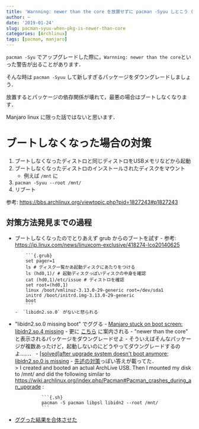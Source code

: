 ```yaml
---
title: 'Warnning: newer than the core を放置せずに pacman -Syuu しとこう (Manjaro linux)'
author: ~
date: '2019-01-24'
slug: pacman-syuu-when-pkg-is-newer-than-core
categories: [Archlinux]
tags: [pacman, manjaro]
---
```


`pacman -Syu` でアップグレードした際に，`Warnning: newer than the core`といった警告が出ることがあります．

そんな時は `pacman -Syuu` して新しすぎるパッケージをダウングレードしましょう．

放置するとパッケージの依存関係が壊れて，最悪の場合はブートしなくなります．

Manjaro linux に限った話ではないと思います．

# ブートしなくなった場合の対策

1. ブートしなくなったディストロと同じディストロをUSBメモリなどから起動
1. ブートしなくなったディストロのインストールされたディスクをマウント
    - 例えば `/mnt` に
1. `pacman -Syuu --root /mnt/`
1. リブート

参考: https://bbs.archlinux.org/viewtopic.php?pid=1827243#p1827243

## 対策方法発見までの過程

- ブートしなくなったのでとりあえず grub からのブートを試す
      - 参考: https://jp.linux.com/news/linuxcom-exclusive/418274-lco20140625

          ```{.grub}
          set pager=1
          ls # ディスク一覧かあ起動ディスクにあたりをつける
          ls (hd0,1)/ # 起動ディスクっぽいディスクの中身を確認
          cat (hd0,1)/etc/issue # ディストロを確認
          set root=(hd0,1)
          linux /boot/vmlinuz-3.13.0-29-generic root=/dev/sda1
          initrd /boot/initrd.img-3.13.0-29-generic
          boot
          ```
      -  `libidn2.so.0` がないと怒られる
- "libidn2.so.0 missing boot" でググる
      - [Manjaro stuck on boot screen: libidn2.so.4 missing](https://forum.manjaro.org/t/manjaro-stuck-on-boot-screen-libidn2-so-4-missing/72999)
          - 更に [こちら](https://forum.manjaro.org/t/stable-update-2019-01-23-kernels-mesa-browsers-nvidia-deepin-virtualbox/72986) に案内される
              - "newer than the core" と表示されるパッケージをダウングレードせよ
              - そういえばそんなパッケージが複数あったけど，起動しないのにどうやってダウングレードするのよ……．
        - [\[solved\]after upgrade  system doesn't boot anymore; libidn2.so.0 is missing](https://bbs.archlinux.org/viewtopic.php?pid=1827243#p1827243)
            - [先述の対策](#ブートしなくなった場合の対策)っぽい答えが載ってた．\
            > I created and booted an actual ArchLive USB. Then I mounted my disk to /mnt/ and did the following similar to https://wiki.archlinux.org/index.php/Pacman#Pacman_crashes_during_an_upgrade :
              
                ```{.sh}
                pacman -S pacman libpsl libidn2 --root /mnt/
                ```
- [ググった結果を合体させた](#ブートしなくなった場合の対策)
